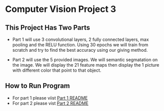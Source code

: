 # Computer Vision Project 3

## This Project Has Two Parts
* Part 1 will use 3 convolutional layers, 2 fully connected layers, max pooling and the RELU function.
Using 30 epochs we will train from scratch and try to find the best accuracy using our giving method.

* Part 2 will use the 5 provided images. We will semantic segmatation on the image. We will display the 21 feature maps then display the 1 picture
with different color that point to that object.

## How to Run Program
* For part 1 please viist [Part 1 README](part1_README/README.md)
* For part 2 please vist [Part 2 README](part2_README/README.md)